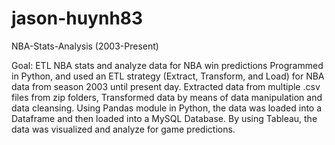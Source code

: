 # jason-huynh83
NBA-Stats-Analysis (2003-Present)

Goal: ETL NBA stats and analyze data for NBA win predictions
Programmed in Python, and used an ETL strategy (Extract, Transform, and Load) for NBA data from season 2003 until present day.
Extracted data from multiple .csv files from zip folders, Transformed data by means of data manipulation and data cleansing. 
Using Pandas module in Python, the data was loaded into a Dataframe and then loaded into a MySQL Database. 
By using Tableau, the data was visualized and analyze for game predictions.
